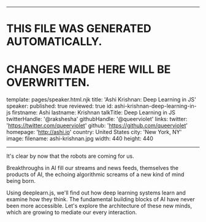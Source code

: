 ----

# THIS FILE WAS GENERATED AUTOMATICALLY.
# CHANGES MADE HERE WILL BE OVERWRITTEN.

template: pages/speaker.html.njk
title: 'Ashi Krishnan: Deep Learning in JS'
speaker:
  published: true
  reviewed: true
  id: ashi-krishnan-deep-learning-in-js
  firstname: Ashi
  lastname: Krishnan
  talkTitle: Deep Learning in JS
  twitterHandle: '@rakshesha'
  githubHandle: '@queerviolet'
  links:
    twitter: 'https://twitter.com/queerviolet'
    github: 'https://github.com/queerviolet'
    homepage: 'http://ashi.io'
  country: United States
  city: 'New York, NY'
  image:
    filename: ashi-krishnan.jpg
    width: 440
    height: 440

----

It's clear by now that the robots are coming for us.

Breakthroughs in AI fill our streams and news feeds, themselves
the products of AI, the echoing algorithmic screams of a new
kind of mind being born.

Using deeplearn.js, we'll find out how deep learning systems
learn and examine how they think. The fundamental building
blocks of AI have never been more accessible. Let's explore
the architecture of these new minds, which are growing to mediate
our every interaction.